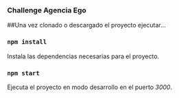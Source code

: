 ### Challenge Agencia Ego

##Una vez clonado o descargado el proyecto ejecutar...

### `npm install`

Instala las dependencias necesarias para el proyecto.

### `npm start`

Ejecuta el proyecto en modo desarrollo en el puerto _3000_.<br />
